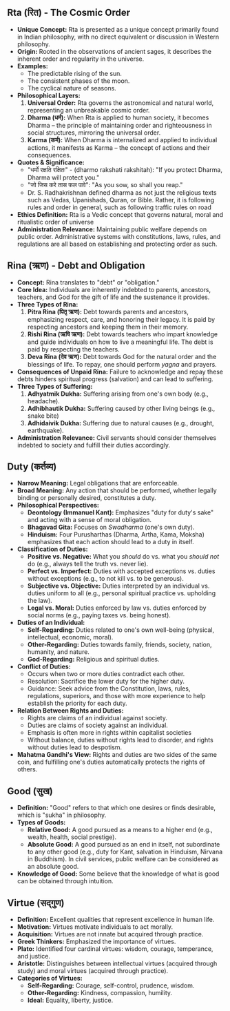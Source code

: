 ## Rta (रित) - The Cosmic Order

- **Unique Concept:** Rta is presented as a unique concept primarily found in Indian philosophy, with no direct equivalent or discussion in Western philosophy.
- **Origin:** Rooted in the observations of ancient sages, it describes the inherent order and regularity in the universe.
- **Examples:**
  - The predictable rising of the sun.
  - The consistent phases of the moon.
  - The cyclical nature of seasons.
- **Philosophical Layers:**
  1. **Universal Order:** Rta governs the astronomical and natural world, representing an unbreakable cosmic order.
  2. **Dharma (धर्म):** When Rta is applied to human society, it becomes Dharma – the principle of maintaining order and righteousness in social structures, mirroring the universal order.
  3. **Karma (कर्म):** When Dharma is internalized and applied to individual actions, it manifests as Karma – the concept of actions and their consequences.
- **Quotes & Significance:**
  - "धर्मो रक्षति रक्षितः" - (dharmo rakshati rakshitah): "If you protect Dharma, Dharma will protect you."
  - "जो जिस करे तास फल पावे": "As you sow, so shall you reap."
  - Dr. S. Radhakrishnan defined dharma as not just the religious texts such as Vedas, Upanishads, Quran, or Bible. Rather, it is following rules and order in general, such as following traffic rules on road
- **Ethics Definition:** Rta is a Vedic concept that governs natural, moral and ritualistic order of universe
- **Administration Relevance:** Maintaining public welfare depends on public order. Administrative systems with constitutions, laws, rules, and regulations are all based on establishing and protecting order as such.

## Rina (ऋण) - Debt and Obligation

- **Concept:** Rina translates to "debt" or "obligation."
- **Core Idea:** Individuals are inherently indebted to parents, ancestors, teachers, and God for the gift of life and the sustenance it provides.
- **Three Types of Rina:**
  1. **Pitra Rina (पितृ ऋण):** Debt towards parents and ancestors, emphasizing respect, care, and honoring their legacy. It is paid by respecting ancestors and keeping them in their memory.
  2. **Rishi Rina (ऋषि ऋण):** Debt towards teachers who impart knowledge and guide individuals on how to live a meaningful life. The debt is paid by respecting the teachers.
  3. **Deva Rina (देव ऋण):** Debt towards God for the natural order and the blessings of life. To repay, one should perform _yagna_ and prayers.
- **Consequences of Unpaid Rina:** Failure to acknowledge and repay these debts hinders spiritual progress (salvation) and can lead to suffering.
- **Three Types of Suffering:**
  1. **Adhyatmik Dukha:** Suffering arising from one's own body (e.g., headache).
  2. **Adhibhautik Dukha:** Suffering caused by other living beings (e.g., snake bite)
  3. **Adhidaivik Dukha:** Suffering due to natural causes (e.g., drought, earthquake).
- **Administration Relevance:** Civil servants should consider themselves indebted to society and fulfill their duties accordingly.

## Duty (कर्तव्य)

- **Narrow Meaning:** Legal obligations that are enforceable.
- **Broad Meaning:** Any action that should be performed, whether legally binding or personally desired, constitutes a duty.
- **Philosophical Perspectives:**
  - **Deontology (Immanuel Kant):** Emphasizes "duty for duty's sake" and acting with a sense of moral obligation.
  - **Bhagavad Gita:** Focuses on _Swadharma_ (one's own duty).
  - **Hinduism:** Four Purusharthas (Dharma, Artha, Kama, Moksha) emphasizes that each action should lead to a duty in itself.
- **Classification of Duties:**
  - **Positive vs. Negative:** What you _should_ do vs. what you _should not_ do (e.g., always tell the truth vs. never lie).
  - **Perfect vs. Imperfect:** Duties with accepted exceptions vs. duties without exceptions (e.g., to not kill vs. to be generous).
  - **Subjective vs. Objective:** Duties interpreted by an individual vs. duties uniform to all (e.g., personal spiritual practice vs. upholding the law).
  - **Legal vs. Moral:** Duties enforced by law vs. duties enforced by social norms (e.g., paying taxes vs. being honest).
- **Duties of an Individual:**
  - **Self-Regarding:** Duties related to one's own well-being (physical, intellectual, economic, moral).
  - **Other-Regarding:** Duties towards family, friends, society, nation, humanity, and nature.
  - **God-Regarding:** Religious and spiritual duties.
- **Conflict of Duties:**
  - Occurs when two or more duties contradict each other.
  - Resolution: Sacrifice the lower duty for the higher duty.
  - Guidance: Seek advice from the Constitution, laws, rules, regulations, superiors, and those with more experience to help establish the priority for each duty.
- **Relation Between Rights and Duties:**
  - Rights are claims of an individual against society.
  - Duties are claims of society against an individual.
  - Emphasis is often more in rights within capitalist societies
  - Without balance, duties without rights lead to disorder, and rights without duties lead to despotism.
- **Mahatma Gandhi's View:** Rights and duties are two sides of the same coin, and fulfilling one's duties automatically protects the rights of others.

## Good (सुख)

- **Definition:** "Good" refers to that which one desires or finds desirable, which is "sukha" in philosophy.
- **Types of Goods:**
  - **Relative Good:** A good pursued as a means to a higher end (e.g., wealth, health, social prestige).
  - **Absolute Good:** A good pursued as an end in itself, not subordinate to any other good (e.g., duty for Kant, salvation in Hinduism, Nirvana in Buddhism). In civil services, public welfare can be considered as an absolute good.
- **Knowledge of Good:** Some believe that the knowledge of what is good can be obtained through intuition.

## Virtue (सद्गुण)

- **Definition:** Excellent qualities that represent excellence in human life.
- **Motivation:** Virtues motivate individuals to act morally.
- **Acquisition:** Virtues are not innate but acquired through practice.
- **Greek Thinkers:** Emphasized the importance of virtues.
- **Plato:** Identified four cardinal virtues: wisdom, courage, temperance, and justice.
- **Aristotle:** Distinguishes between intellectual virtues (acquired through study) and moral virtues (acquired through practice).
- **Categories of Virtues:**
  - **Self-Regarding:** Courage, self-control, prudence, wisdom.
  - **Other-Regarding:** Kindness, compassion, humility.
  - **Ideal:** Equality, liberty, justice.
